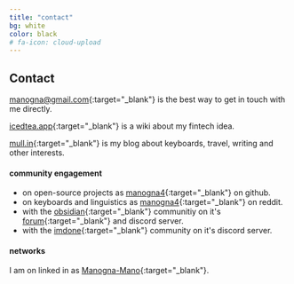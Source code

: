 ```yaml
---
title: "contact"
bg: white
color: black
# fa-icon: cloud-upload
---
```


## **Contact**

<manogna@gmail.com>{:target="_blank"} is the best way to get in touch with me directly.

[icedtea.app](https://icedtea.app){:target="_blank"} is a wiki about my fintech idea.

[mull.in](https://mull.in){:target="_blank"} is my blog about keyboards, travel, writing and other interests.

#### **community engagement**

+ on open-source projects as [manogna4](https://github.com/manogna4){:target="_blank"} on github.
+ on keyboards and linguistics as [manogna4](https://www.reddit.com/user/manogna4){:target="_blank"} on reddit.
+ with the [obsidian](https://obsidian.md/){:target="_blank"} communitiy on it's [forum](https://forum.obsidian.md/u/mano/summary){:target="_blank"} and discord server.
+ with the [imdone](https://imdone.io/){:target="_blank"} community on it's discord server.

#### **networks**

I am on linked in as [Manogna-Mano](https://www.linkedin.com/in/manogna-mano){:target="_blank"}.